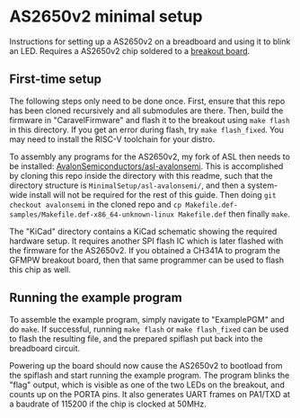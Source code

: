 # AS2650v2 minimal setup

Instructions for setting up a AS2650v2 on a breadboard and using it to blink an LED. Requires a AS2650v2 chip soldered to a [breakout board](https://github.com/AvalonSemiconductors/gfmpw-breakout/tree/main).

## First-time setup

The following steps only need to be done once. First, ensure that this repo has been cloned recursively and all submodules are there. Then, build the firmware in "CaravelFirmware" and flash it to the breakout using `make flash` in this directory. If you get an error during flash, try `make flash_fixed`. You may need to install the RISC-V toolchain for your distro.

To assembly any programs for the AS2650v2, my fork of ASL then needs to be installed: [AvalonSemiconductors/asl-avalonsemi](https://github.com/AvalonSemiconductors/asl-avalonsemi).
This is accomplished by cloning this repo inside the directory with this readme, such that the directory structure is `MinimalSetup/asl-avalonsemi/`, and then a system-wide install will not be required for the rest of this guide. Then doing `git checkout avalonsemi` in the cloned repo and `cp Makefile.def-samples/Makefile.def-x86_64-unknown-linux Makefile.def` then finally `make`.

The "KiCad" directory contains a KiCad schematic showing the required hardware setup. It requires another SPI flash IC which is later flashed with the firmware for the AS2650v2. If you obtained a CH341A to program the GFMPW breakout board, then that same programmer can be used to flash this chip as well.

## Running the example program

To assemble the example program, simply navigate to "ExamplePGM" and do `make`. If successful, running `make flash` or `make flash_fixed` can be used to flash the resulting file, and the prepared spiflash put back into the breadboard circuit.

Powering up the board should now cause the AS2650v2 to bootload from the spiflash and start running the example program. The program blinks the "flag" output, which is visible as one of the two LEDs on the breakout, and counts up on the PORTA pins. It also generates UART frames on PA1/TXD at a baudrate of 115200 if the chip is clocked at 50MHz.
